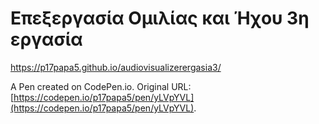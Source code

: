 # Επεξεργασία Ομιλίας και Ήχου  3η εργασία

https://p17papa5.github.io/audiovisualizerergasia3/

A Pen created on CodePen.io. Original URL: [https://codepen.io/p17papa5/pen/yLVpYVL](https://codepen.io/p17papa5/pen/yLVpYVL).


